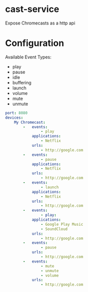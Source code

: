 # cast-service
Expose Chromecasts as a http api

# Configuration
Available Event Types:

- play
- pause
- idle
- buffering
- launch
- volume
- mute
- unmute

```yaml
port: 8080
devices:
    My Chromecast:
        -   events:
                - play
            applications:
                - Netflix
            urls:
                - http://google.com
        -   events:
                - pause
            applications:
                - Netflix
            urls:
                - http://google.com
        -   events:
                - launch
            applications:
                - Netflix
            urls:
                - http://google.com
        -   events:
                - play:
            applications:
                - Google Play Music
                - SoundCloud
            urls:
                - http://google.com
        -   events:
                - pause
            urls:
                - http://google.com
        -   events:
                - mute
                - unmute
                - volume
            urls:
                - http://google.com

```
